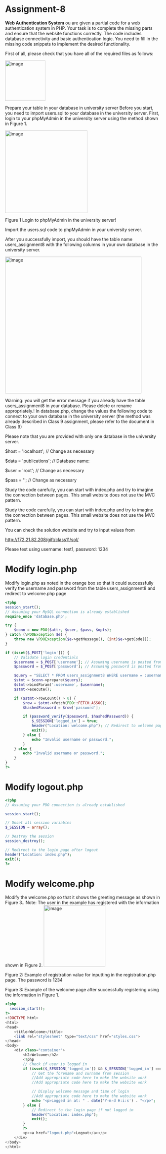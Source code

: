 # Assignment-8
**Web Authentication System**
ou are given a partial code for a web authentication system in PHP.
Your task is to complete the missing parts and ensure that the website
functions correctly. The code includes database connectivity and basic
authentication logic. You need to fill in the missing code snippets to
implement the desired functionality.

First of all, please check that you have all of the required files as
follows:


<img width="130" alt="image" src="https://github.com/Shibaura-WebDesign-2024/Assignment-8/assets/80506579/6da7b781-34fc-438f-baf9-fa81aeab69d7">


Prepare your table in your database in university server
Before you start, you need to import users.sql to your database in the university server.
First, login to your phpMyAdmin in the university server using the method shown in Figure 1.




<img width="266" alt="image" src="https://github.com/Shibaura-WebDesign-2024/Assignment-8/assets/80506579/fbb6baed-ed34-473d-abee-23d89c151555">

Figure 1 Login to phpMyAdmin in the university server!




Import the users.sql code to phpMyAdmin in your university server.

After you successfully import, you should have the table name users_assignment8 with the following columns in your own database in the university server.


<img width="441" alt="image" src="https://github.com/Shibaura-WebDesign-2024/Assignment-8/assets/80506579/f7039ff0-3043-4022-85c9-664b7030269d">



Warning: you will get the error message if you already have the table users_assignment8 in your database. Please delete or rename appropriately.!
In database.php, change the values the following code to connect to your own database in the university server (the method was already described in Class 9 assignment, please refer to the document in Class 9)

Please note that you are provided with only one database in the university server.

$host = 'localhost';      // Change as necessary

$data = 'publications';	    // Database name: 

$user = 'root';           // Change as necessary

$pass = '';               // Change as necessary

Study the code carefully, you can start with index.php and try to imagine the connection between pages. This small website does not use the MVC pattern.


Study the code carefully, you can start with index.php and try to imagine the connection between pages. This small website does not use the MVC pattern.

You can check the solution website and try to input values from

http://172.21.82.208/gift/class11/sol/

Please test using username: test1, password: 1234


# Modify login.php

Modify login.php as noted in the orange box so that it could successfully verify the username and password from the table users_assignment8 and redirect to welcome.php page

```php
<?php
session_start();
// Assuming your MySQL connection is already established
require_once 'database.php';

try {
    $conn = new PDO($attr, $user, $pass, $opts);
} catch (\PDOException $e) {
    throw new \PDOException($e->getMessage(), (int)$e->getCode());
}

if (isset($_POST['login'])) {
    // Validate login credentials
    $username = $_POST['username']; // Assuming username is posted from form
    $password = $_POST['password']; // Assuming password is posted from form

    $query = "SELECT * FROM users_assignment8 WHERE username = :username";
    $stmt = $conn->prepare($query);
    $stmt->bindParam(':username', $username);
    $stmt->execute();

    if ($stmt->rowCount() > 0) {
        $row = $stmt->fetch(PDO::FETCH_ASSOC);
        $hashedPassword = $row['password'];

        if (password_verify($password, $hashedPassword)) {
            $_SESSION['logged_in'] = true;
            header("Location: welcome.php"); // Redirect to welcome page after successful login
            exit();
        } else {
            echo "Invalid username or password.";
        }
    } else {
        echo "Invalid username or password.";
    }
}
?>

```
# Modify logout.php
```php
<?php
// Assuming your PDO connection is already established

session_start();

// Unset all session variables
$_SESSION = array();

// Destroy the session
session_destroy();

// Redirect to the login page after logout
header("Location: index.php");
exit();
?>
```

# Modify welcome.php
Modify the welcome.php so that it shows the greeting message as shown in Figure 3.. 
Note: The user in the example has registered with the information shown in Figure 2. 
 <img width="199" alt="image" src="https://github.com/Shibaura-WebDesign-2024/Assignment-8/assets/80506579/19f6dd9d-a651-41e0-a688-4d23c0ff27db">

Figure 2: Example of registration value for inputting in the registration.php page. 
The password is 1234

 
Figure 3: Example of the welcome page after successfully registering using the information in Figure 1.

```php
<?php
  session_start();
?>
<!DOCTYPE html>
<html>
<head>
    <title>Welcome</title>
    <link rel="stylesheet" type="text/css" href="styles.css">
</head>
<body>
    <div class="container">
        <h2>Welcome</h2>
        <?php
        // Check if user is logged in
        if (isset($_SESSION['logged_in']) && $_SESSION['logged_in'] === true) {
            // Get the forename and surname from session
            //Add appropriate code here to make the website work
            //Add appropriate code here to make the website work

            // Display welcome message and time of login
            //Add appropriate code here to make the website work
            echo "<p>Logged in at: " . date('Y-m-d H:i:s') . "</p>";
        } else {
            // Redirect to the login page if not logged in
            header("Location: index.php");
            exit();
        }
        ?>
        <p><a href="logout.php">Logout</a></p>
    </div>
</body>
</html>
```






